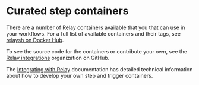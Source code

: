 # Curated step containers

There are a number of Relay containers available that you that can use in your workflows. For a full list of available containers and their tags, see [relaysh on Docker Hub](https://hub.docker.com/u/relaysh).

To see the source code for the containers or contribute your own, see the [Relay integrations](https://github.com/relay-integrations) organization on GitHub. 

The [Integrating with Relay](/docs/integrating-with-relay.md) documentation has detailed technical information about how to develop your own step and trigger containers.